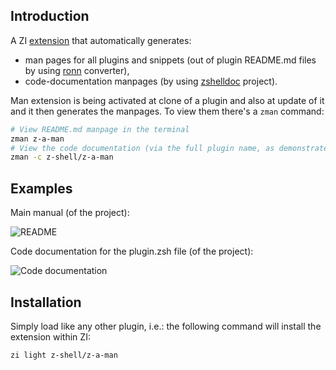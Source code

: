 ## Introduction

A ZI [extension](../Annexes/) that automatically generates:

- man pages for all plugins and snippets (out of plugin README.md files by
  using [ronn](https://github.com/rtomayko/ronn) converter),
- code-documentation manpages (by using
  [zshelldoc](https://github.com/z-shell/zshelldoc) project).

Man extension is being activated at clone of a plugin and also at update of it
and it then generates the manpages. To view them there's a `zman` command:

```zsh
# View README.md manpage in the terminal
zman z-a-man
# View the code documentation (via the full plugin name, as demonstrated)
zman -c z-shell/z-a-man
```

## Examples

Main manual (of the project):

![README](https://raw.githubusercontent.com/z-shell/z-a-man/main/images/zman-readme.png)

Code documentation for the plugin.zsh file (of the project):

![Code documentation](https://raw.githubusercontent.com/z-shell/z-a-man/main/images/zman-cd.png)

## Installation

Simply load like any other plugin, i.e.: the following command will install the
extension within ZI:

```zsh
zi light z-shell/z-a-man
```
